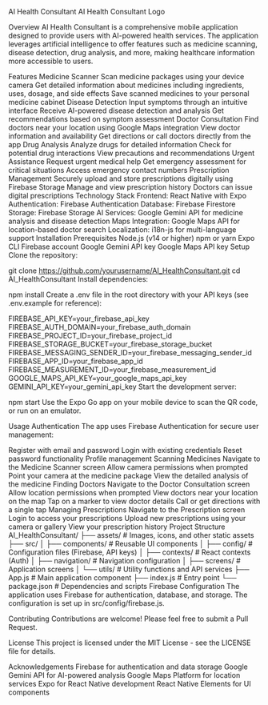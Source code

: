 AI Health Consultant
AI Health Consultant Logo

Overview
AI Health Consultant is a comprehensive mobile application designed to provide users with AI-powered health services. The application leverages artificial intelligence to offer features such as medicine scanning, disease detection, drug analysis, and more, making healthcare information more accessible to users.

Features
Medicine Scanner
Scan medicine packages using your device camera
Get detailed information about medicines including ingredients, uses, dosage, and side effects
Save scanned medicines to your personal medicine cabinet
Disease Detection
Input symptoms through an intuitive interface
Receive AI-powered disease detection and analysis
Get recommendations based on symptom assessment
Doctor Consultation
Find doctors near your location using Google Maps integration
View doctor information and availability
Get directions or call doctors directly from the app
Drug Analysis
Analyze drugs for detailed information
Check for potential drug interactions
View precautions and recommendations
Urgent Assistance
Request urgent medical help
Get emergency assessment for critical situations
Access emergency contact numbers
Prescription Management
Securely upload and store prescriptions digitally using Firebase Storage
Manage and view prescription history
Doctors can issue digital prescriptions
Technology Stack
Frontend: React Native with Expo
Authentication: Firebase Authentication
Database: Firebase Firestore
Storage: Firebase Storage
AI Services: Google Gemini API for medicine analysis and disease detection
Maps Integration: Google Maps API for location-based doctor search
Localization: i18n-js for multi-language support
Installation
Prerequisites
Node.js (v14 or higher)
npm or yarn
Expo CLI
Firebase account
Google Gemini API key
Google Maps API key
Setup
Clone the repository:

git clone https://github.com/yourusername/AI_HealthConsultant.git
cd AI_HealthConsultant
Install dependencies:

npm install
Create a .env file in the root directory with your API keys (see .env.example for reference):

FIREBASE_API_KEY=your_firebase_api_key
FIREBASE_AUTH_DOMAIN=your_firebase_auth_domain
FIREBASE_PROJECT_ID=your_firebase_project_id
FIREBASE_STORAGE_BUCKET=your_firebase_storage_bucket
FIREBASE_MESSAGING_SENDER_ID=your_firebase_messaging_sender_id
FIREBASE_APP_ID=your_firebase_app_id
FIREBASE_MEASUREMENT_ID=your_firebase_measurement_id
GOOGLE_MAPS_API_KEY=your_google_maps_api_key
GEMINI_API_KEY=your_gemini_api_key
Start the development server:

npm start
Use the Expo Go app on your mobile device to scan the QR code, or run on an emulator.

Usage
Authentication
The app uses Firebase Authentication for secure user management:

Register with email and password
Login with existing credentials
Reset password functionality
Profile management
Scanning Medicines
Navigate to the Medicine Scanner screen
Allow camera permissions when prompted
Point your camera at the medicine package
View the detailed analysis of the medicine
Finding Doctors
Navigate to the Doctor Consultation screen
Allow location permissions when prompted
View doctors near your location on the map
Tap on a marker to view doctor details
Call or get directions with a single tap
Managing Prescriptions
Navigate to the Prescription screen
Login to access your prescriptions
Upload new prescriptions using your camera or gallery
View your prescription history
Project Structure
AI_HealthConsultant/
├── assets/                 # Images, icons, and other static assets
├── src/
│   ├── components/         # Reusable UI components
│   ├── config/             # Configuration files (Firebase, API keys)
│   ├── contexts/           # React contexts (Auth)
│   ├── navigation/         # Navigation configuration
│   ├── screens/            # Application screens
│   └── utils/              # Utility functions and API services
├── App.js                  # Main application component
├── index.js               # Entry point
└── package.json           # Dependencies and scripts
Firebase Configuration
The application uses Firebase for authentication, database, and storage. The configuration is set up in src/config/firebase.js.

Contributing
Contributions are welcome! Please feel free to submit a Pull Request.

License
This project is licensed under the MIT License - see the LICENSE file for details.

Acknowledgements
Firebase for authentication and data storage
Google Gemini API for AI-powered analysis
Google Maps Platform for location services
Expo for React Native development
React Native Elements for UI components
